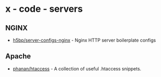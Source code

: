 # x - code - servers

## NGINX

*   [h5bp/server-configs-nginx](https://github.com/h5bp/server-configs-nginx) - Nginx HTTP server boilerplate configs

## Apache

*   [phanan/htaccess](https://github.com/phanan/htaccess) - A collection of useful .htaccess snippets.
